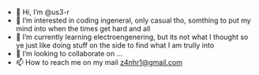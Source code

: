 - 👋 Hi, I’m @us3-r
- 👀 I’m interested in coding ingeneral, only casual tho, somthing to put my mind into when the times get hard and all 
- 🌱 I’m currently learning electroengenering, but its not what I thought so ye just like doing stuff on the side to find what I am trully into
- 💞️ I’m looking to collaborate on ...
- 📫 How to reach me on my mail z4nhr1@gmail.com

<!---
us3-r/us3-r is a ✨ special ✨ repository because its `README.md` (this file) appears on your GitHub profile.
You can click the Preview link to take a look at your changes.
--->
